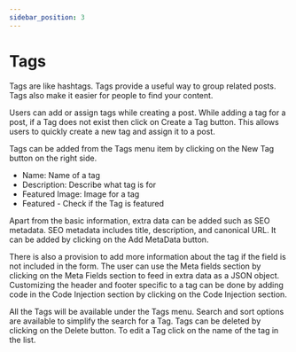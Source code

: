 ```yaml
---
sidebar_position: 3
---
```


# Tags

Tags are like hashtags. Tags provide a useful way to group related posts. Tags also make it easier for people to find your content.

Users can add or assign tags while creating a post. While adding a tag for a post, if a Tag does not exist then click on Create a Tag button. This allows users to quickly create a new tag and assign it to a post.

Tags can be added from the Tags menu item by clicking on the New Tag button on the right side. 

- Name: Name of a tag
- Description: Describe what tag is for
- Featured Image: Image for a tag
- Featured - Check if the Tag is featured


Apart from the basic information, extra data can be added such as SEO metadata. SEO metadata includes title, description, and canonical URL. It can be added by clicking on the Add MetaData button.

There is also a provision to add more information about the tag if the field is not included in the form. The user can use the Meta fields section by clicking on the Meta Fields section to feed in extra data as a JSON object.
Customizing the header and footer specific to a tag can be done by adding code in the Code Injection section by clicking on the Code Injection section.

All the Tags will be available under the Tags menu. 
Search and sort options are available to simplify the search for a Tag. Tags can be deleted by clicking on the Delete button. To edit a Tag click on the name of the tag in the list.

